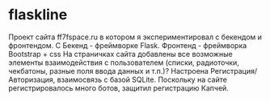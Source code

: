 # flaskline
Проект сайта ff7fspace.ru в котором  я экспериментировал с бекендом и фронтендом. С
Бекенд  - фреймворке Flask.
Фронтенд - фреймворка Bootstrap + css
На страничках сайта добавлены все возможные элементы взаимодействия с пользователем (списки, радиоточки, чекбатоны, разные поля ввода данных и т.п.)? 
Настроена Регистрация/Авторизация, взаимосвязь с базой SQLite.  Поскольку на сайте регистрировалось много ботов, защитил регистрацию Капчей.
